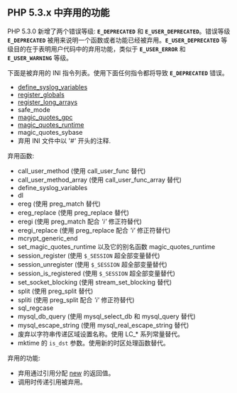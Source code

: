 PHP 5.3.x 中弃用的功能
----------------------

PHP 5.3.0 新增了两个错误等级: **`E_DEPRECATED`** 和
**`E_USER_DEPRECATED`**。错误等级 **`E_DEPRECATED`**
被用来说明一个函数或者功能已经被弃用。**`E_USER_DEPRECATED`**
等级目的在于表明用户代码中的弃用功能，类似于 **`E_USER_ERROR`** 和
**`E_USER_WARNING`** 等级。

下面是被弃用的 INI 指令列表。使用下面任何指令都将导致 **`E_DEPRECATED`**
错误。

-   <span class="simpara">
    <a href="/network/setup.html#" class="link">define_syslog_variables</a>
    </span>
-   <span class="simpara">
    <a href="/ini/core.html#ini.register-globals" class="link">register_globals</a>
    </span>
-   <span class="simpara">
    <a href="/ini/core.html#ini.register-long-arrays" class="link">register_long_arrays</a>
    </span>
-   <span class="simpara"> safe\_mode </span>
-   <span class="simpara">
    <a href="/info/setup.html#" class="link">magic_quotes_gpc</a>
    </span>
-   <span class="simpara">
    <a href="/info/setup.html#" class="link">magic_quotes_runtime</a>
    </span>
-   <span class="simpara"> magic\_quotes\_sybase </span>
-   <span class="simpara"> 弃用 INI 文件中以 '\#' 开头的注释. </span>

弃用函数:

-   <span class="simpara"> <span
    class="function">call\_user\_method</span> (使用 <span
    class="function">call\_user\_func</span> 替代) </span>
-   <span class="simpara"> <span
    class="function">call\_user\_method\_array</span> (使用 <span
    class="function">call\_user\_func\_array</span> 替代) </span>
-   <span class="simpara"> <span
    class="function">define\_syslog\_variables</span> </span>
-   <span class="simpara"> <span class="function">dl</span> </span>
-   <span class="simpara"> <span class="function">ereg</span> (使用
    <span class="function">preg\_match</span> 替代) </span>
-   <span class="simpara"> <span class="function">ereg\_replace</span>
    (使用 <span class="function">preg\_replace</span> 替代) </span>
-   <span class="simpara"> <span class="function">eregi</span> (使用
    <span class="function">preg\_match</span> 配合 *'i'* 修正符替代)
    </span>
-   <span class="simpara"> <span class="function">eregi\_replace</span>
    (使用 <span class="function">preg\_replace</span> 配合 *'i'*
    修正符替代) </span>
-   <span class="simpara"> <span
    class="function">mcrypt\_generic\_end</span> </span>
-   <span class="simpara"> <span
    class="function">set\_magic\_quotes\_runtime</span> 以及它的别名函数
    <span class="function">magic\_quotes\_runtime</span> </span>
-   <span class="simpara"> <span
    class="function">session\_register</span> (使用 `$_SESSION`
    超全部变量替代) </span>
-   <span class="simpara"> <span
    class="function">session\_unregister</span> (使用 `$_SESSION`
    超全部变量替代) </span>
-   <span class="simpara"> <span
    class="function">session\_is\_registered</span> (使用 `$_SESSION`
    超全部变量替代) </span>
-   <span class="simpara"> <span
    class="function">set\_socket\_blocking</span> (使用 <span
    class="function">stream\_set\_blocking</span> 替代) </span>
-   <span class="simpara"> <span class="function">split</span> (使用
    <span class="function">preg\_split</span> 替代) </span>
-   <span class="simpara"> <span class="function">spliti</span> (使用
    <span class="function">preg\_split</span> 配合 *'i'* 修正符替代)
    </span>
-   <span class="simpara"> <span class="function">sql\_regcase</span>
    </span>
-   <span class="simpara"> <span
    class="function">mysql\_db\_query</span> (使用 <span
    class="function">mysql\_select\_db</span> 和 <span
    class="function">mysql\_query</span> 替代) </span>
-   <span class="simpara"> <span
    class="function">mysql\_escape\_string</span> (使用 <span
    class="function">mysql\_real\_escape\_string</span> 替代) </span>
-   <span class="simpara"> 废弃以字符串传递区域设置名称。使用 LC\_\*
    系列常量替代。 </span>
-   <span class="simpara"> <span class="function">mktime</span> 的
    `is_dst` 参数。使用新的时区处理函数替代。 </span>

弃用的功能:

-   <span class="simpara"> 弃用通过引用分配
    <a href="/language/oop5/basic.html#language.oop5.basic.new" class="link">new</a>
    的返回值。 </span>
-   <span class="simpara"> 调用时传递引用被弃用。 </span>
